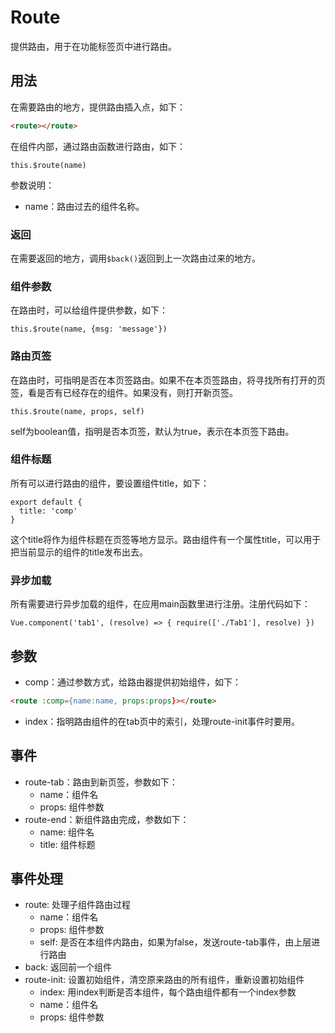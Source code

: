# Route

提供路由，用于在功能标签页中进行路由。

## 用法

在需要路由的地方，提供路由插入点，如下：
```html
<route></route>
```

在组件内部，通过路由函数进行路由，如下：
```
this.$route(name)
```
参数说明：

- name：路由过去的组件名称。

### 返回

在需要返回的地方，调用`$back()`返回到上一次路由过来的地方。

### 组件参数

在路由时，可以给组件提供参数，如下：
```
this.$route(name, {msg: 'message'})
```

### 路由页签

在路由时，可指明是否在本页签路由。如果不在本页签路由，将寻找所有打开的页签，看是否有已经存在的组件。如果没有，则打开新页签。
```
this.$route(name, props, self)
```
self为boolean值，指明是否本页签，默认为true，表示在本页签下路由。

### 组件标题

所有可以进行路由的组件，要设置组件title，如下：

```
export default {
  title: 'comp'
}
```
这个title将作为组件标题在页签等地方显示。路由组件有一个属性title，可以用于把当前显示的组件的title发布出去。

### 异步加载

所有需要进行异步加载的组件，在应用main函数里进行注册。注册代码如下：
```
Vue.component('tab1', (resolve) => { require(['./Tab1'], resolve) })
```

## 参数

- comp：通过参数方式，给路由器提供初始组件，如下：
```html
<route :comp={name:name, props:props}></route>
```
- index：指明路由组件的在tab页中的索引，处理route-init事件时要用。

## 事件

- route-tab：路由到新页签，参数如下：
  * name：组件名
  * props: 组件参数
- route-end：新组件路由完成，参数如下：
  * name: 组件名
  * title: 组件标题

## 事件处理

- route: 处理子组件路由过程
  * name：组件名
  * props: 组件参数
  * self: 是否在本组件内路由，如果为false，发送route-tab事件，由上层进行路由
- back: 返回前一个组件
- route-init: 设置初始组件，清空原来路由的所有组件，重新设置初始组件
  * index: 用index判断是否本组件，每个路由组件都有一个index参数
  * name：组件名
  * props: 组件参数

